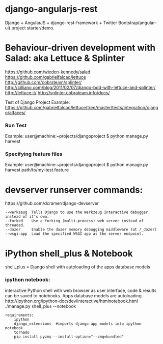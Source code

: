 django-angularjs-rest
=====================

Django + AngularJS + django-rest-framework + Twitter Bootstrap(angular-ui) project starter/demo.

<h1>Behaviour-driven development with Salad: aka Lettuce & Splinter</h1>

https://github.com/wieden-kennedy/salad
https://github.com/gabrielfalcao/lettuce
http://github.com/cobrateam/splinter/
http://cilliano.com/blog/2011/02/07/django-bdd-with-lettuce-and-splinter/
http://lettuce.it/
http://splinter.cobrateam.info/docs/

Test of Django Project Example:
https://github.com/gabrielfalcao/lettuce/tree/master/tests/integration/django/alfaces/

<h3>Run Test</h3>
Example:
user@machine:~projects/djangoproject $ python manage.py harvest

<h3>Specifying feature files</h3>
Example:
user@machine:~projects/djangoproject $ python manage.py harvest path/to/my-test.feature

<h1>devserver runserver commands:</h1>
https://github.com/dcramer/django-devserver

    --werkzeug 	Tells Django to use the Werkzeug interactive debugger, instead of it's own.
    --forked 	Use a forking (multi-process) web server instead of threaded.
    --dozer 	Enable the dozer memory debugging middleware (at /_dozer)
    --wsgi-app 	Load the specified WSGI app as the server endpoint.

<h1>iPython shell_plus & Notebook</h1>
shell_plus = Django shell with autoloading of the apps database models

<h3>ipython notebook:</h3>
interactive Python shell with web browser as user interface, code & results can be saved to notebooks.
Apps database models are autoloading.
http://ipython.org/ipython-doc/dev/interactive/htmlnotebook.html
    ./manage.py shell_plus --notebook

    requirements:
        ipython
        django_extensions  #imports django app models into ipython notebook
        tornado
        pip install pyzmq --install-option="--zmq=bundled"

<h1></h1>
